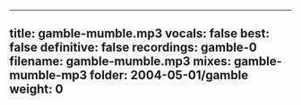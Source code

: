 
---
title: gamble-mumble.mp3
vocals: false
best: false
definitive: false
recordings: gamble-0
filename: gamble-mumble.mp3
mixes: gamble-mumble-mp3
folder: 2004-05-01/gamble
weight: 0
---
